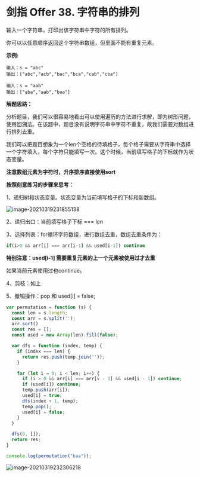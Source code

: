 # 剑指 Offer 38. 字符串的排列

输入一个字符串，打印出该字符串中字符的所有排列。

你可以以任意顺序返回这个字符串数组，但里面不能有重复元素。

**示例:**

```
输入：s = "abc"
输出：["abc","acb","bac","bca","cab","cba"]

输入：s = "aab"
输出：["aba","aab","baa"]
```

**解题思路：**

分析题目，我们可以很容易地看出可以使用遍历的方法进行求解，即为树形问题，使用回溯法。在该题中，题目没有说明字符串中字符不重复，故我们需要对数组进行排列去重。

我们可以把题目想象为一个len个空格的待填格子，每个格子需要从字符串中选择一个字符填入，每个字符只能填写一次。这个时候，当前填写格子的下标就作为状态变量。

**注意数组元素为字符时，升序排序直接使用sort**

**按照刻意练习的步骤来思考：**

1、递归树和状态变量。状态变量为当前填写格子的下标和新数组。

![image-20210319231855138](http://ruoruochen-img-bed.oss-cn-beijing.aliyuncs.com/img/image-20210319231855138.png)

2、递归出口：当前填写格子下标 === len 

3、选择列表：for循环字符数组，进行数组去重，数组去重条件为：

```js
if(i>0 && arr[i] === arr[i-1] && used[i-1]) continue
```

**特别注意：used[i-1] 需要重复元素的上一个元素被使用过才去重**

如果当前元素使用过也continue。

4、剪枝：如上

5、撤销操作：pop 和 used[i] = false;

```js
var permutation = function (s) {
  const len = s.length;
  const arr = s.split('');
  arr.sort()
  const res = [];
  const used = new Array(len).fill(false);

  var dfs = function (index, temp) {
    if (index === len) {
      return res.push(temp.join(''));
    }

    for (let i = 0; i < len; i++) {
      if (i > 0 && arr[i] === arr[i - 1] && used[i - 1]) continue;
      if (used[i]) continue;
      temp.push(arr[i]);
      used[i] = true;
      dfs(index + 1, temp);
      temp.pop();
      used[i] = false;
    }
  }

  dfs(0, []);
  return res;
}

console.log(permutation("baa"));
```

![image-20210319232306218](http://ruoruochen-img-bed.oss-cn-beijing.aliyuncs.com/img/image-20210319232306218.png)